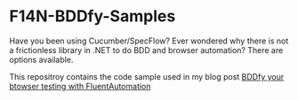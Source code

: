 F14N-BDDfy-Samples
==================

Have you been using Cucumber/SpecFlow? Ever wondered why there is not a frictionless library in .NET to do BDD and browser automation? There are options available. 

This repositroy contains the code sample used in my blog post [BDDfy your btowser testing with FluentAutomation](http://blog.chatekar.com/bddfy-your-browser-automation-with-fluentautomation/)
